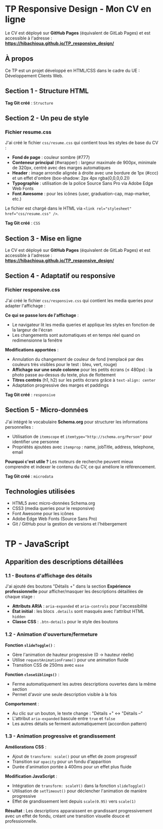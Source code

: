 # TP Responsive Design - Mon CV en ligne

Le CV est déployé sur **GitHub Pages** (équivalent de GitLab Pages) et est accessible à l'adresse :
**https://hibachioua.github.io/TP_responsive_design/**

## À propos
Ce TP est un projet développé en HTML/CSS dans le cadre du UE : Développement Clients Web.

## Section 1 - Structure HTML 

**Tag Git créé** : `Structure`

## Section 2 - Un peu de style

### Fichier resume.css
J'ai créé le fichier `css/resume.css` qui contient tous les styles de base du CV :
- **Fond de page** : couleur sombre (#777)
- **Conteneur principal** (#wrapper) : largeur maximale de 900px, minimale de 320px, centré avec des marges automatiques
- **Header** : image arrondie alignée à droite avec une bordure de 1px (#ccc) et un effet d'ombre (box-shadow: 2px 4px rgba(0,0,0,0.2))
- **Typographie** : utilisation de la police Source Sans Pro via Adobe Edge Web Fonts
- **Font Awesome** : pour les icônes (user, graduation-cap, map-marker, etc.)

Le fichier est chargé dans le HTML via `<link rel="stylesheet" href="css/resume.css" />`.

**Tag Git créé** : `CSS`

## Section 3 - Mise en ligne

Le CV est déployé sur **GitHub Pages** (équivalent de GitLab Pages) et est accessible à l'adresse :
**https://hibachioua.github.io/TP_responsive_design/**

## Section 4 - Adaptatif ou responsive

### Fichier responsive.css
J'ai créé le fichier `css/responsive.css` qui contient les media queries pour adapter l'affichage :

**Ce qui se passe lors de l'affichage** :
- Le navigateur lit les media queries et applique les styles en fonction de la largeur de l'écran
- Les changements sont automatiques et en temps réel quand on redimensionne la fenêtre

**Modifications apportées** :
- Annulation du changement de couleur de fond (remplacé par des couleurs très visibles pour le test : bleu, vert, rouge)
- **Affichage sur une seule colonne** pour les petits écrans (≤ 480px) : la photo passe au-dessus du texte, plus de flottement
- **Titres centrés** (h1, h2) sur les petits écrans grâce à `text-align: center`
- Adaptation progressive des marges et paddings

**Tag Git créé** : `responsive`

## Section 5 - Micro-données

J'ai intégré le vocabulaire **Schema.org** pour structurer les informations personnelles :
- Utilisation de `itemscope` et `itemtype="http://schema.org/Person"` pour identifier une personne
- Propriétés ajoutées avec `itemprop` : name, jobTitle, address, telephone, email

**Pourquoi c'est utile ?** 
Les moteurs de recherche peuvent mieux comprendre et indexer le contenu du CV, ce qui améliore le référencement.

**Tag Git créé** : `microdata`

## Technologies utilisées
- HTML5 avec micro-données Schema.org
- CSS3 (media queries pour le responsive)
- Font Awesome pour les icônes
- Adobe Edge Web Fonts (Source Sans Pro)
- Git / GitHub pour la gestion de versions et l'hébergement

# TP - JavaScript

## Apparition des descriptions détaillées

### 1.1 - Boutons d'affichage des détails

J'ai ajouté des boutons "Détails +" dans la section **Expérience professionnelle** pour afficher/masquer les descriptions détaillées de chaque stage :

- **Attributs ARIA** : `aria-expanded` et `aria-controls` pour l'accessibilité
- **État initial** : les blocs `.details` sont masqués avec l'attribut HTML `hidden`
- **Classe CSS** : `.btn-details` pour le style des boutons

### 1.2 - Animation d'ouverture/fermeture

**Fonction `slideToggle()`** :
- Gère l'animation de hauteur progressive (0 → hauteur réelle)
- Utilise `requestAnimationFrame()` pour une animation fluide
- Transition CSS de 250ms avec `ease`

**Fonction `closeSiblings()`** :
- Ferme automatiquement les autres descriptions ouvertes dans la même section
- Permet d'avoir une seule description visible à la fois

**Comportement** :
- Au clic sur un bouton, le texte change : "Détails +" ↔ "Détails –"
- L'attribut `aria-expanded` bascule entre `true` et `false`
- Les autres détails se ferment automatiquement (accordion pattern)

### 1.3 - Animation progressive et grandissement

**Améliorations CSS** :
- Ajout de `transform: scale()` pour un effet de zoom progressif
- Transition sur `opacity` pour un fondu d'apparition
- Durée d'animation portée à 400ms pour un effet plus fluide

**Modification JavaScript** :
- Intégration de `transform: scaleY()` dans la fonction `slideToggle()`
- Utilisation de `setTimeout()` pour déclencher l'animation de manière progressive
- Effet de grandissement lent depuis `scale(0.95)` vers `scale(1)`

**Résultat** : Les descriptions apparaissent en grandissant progressivement avec un effet de fondu, créant une transition visuelle douce et professionnelle.
